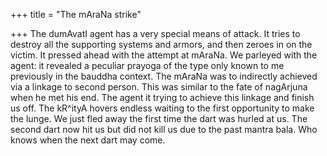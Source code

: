 +++
title = "The mAraNa strike"

+++
The dumAvatI agent has a very special means of attack. It tries to
destroy all the supporting systems and armors, and then zeroes in on the
victim. It pressed ahead with the attempt at mAraNa. We parleyed with
the agent: it revealed a peculiar prayoga of the type only known to me
previously in the bauddha context. The mAraNa was to indirectly achieved
via a linkage to second person. This was similar to the fate of
nagArjuna when he met his end. The agent it trying to achieve this
linkage and finish us off. The kR^ityA hovers endless waiting to the
first opportunity to make the lunge. We just fled away the first time
the dart was hurled at us. The second dart now hit us but did not kill
us due to the past mantra bala. Who knows when the next dart may come.
